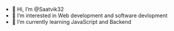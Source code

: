 - 👋 Hi, I’m @Saatvik32
- 👀 I’m interested in Web development and software devlopment
- 🌱 I’m currently learning JavaScript and Backend

<!---
Saatvik32/Saatvik32 is a ✨ special ✨ repository because its `README.md` (this file) appears on your GitHub profile.
You can click the Preview link to take a look at your changes.
--->
